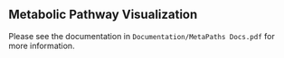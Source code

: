 ## Metabolic Pathway Visualization

Please see the documentation in `Documentation/MetaPaths Docs.pdf` for more information.
